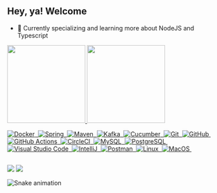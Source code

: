 ## Hey, ya! Welcome

- 🌱 Currently specializing and learning more about NodeJS and Typescript

 <div>
  <a href="https://github.com/matheus-caldeira">
  <img height="180em" src="https://github-readme-stats.vercel.app/api?username=matheus-caldeira&show_icons=true&theme=vue&include_all_commits=true&count_private=true&show_icons=true"/>
  <img height="180em" src="https://github-readme-stats.vercel.app/api/top-langs/?username=matheus-caldeira&layout=compact&langs_count=10&theme=vue"/>
</div>
<div style="display: inline_block">

  ![Docker](https://img.shields.io/badge/-Docker-05122A?style=flat&logo=docker)&nbsp;
  ![Spring](https://img.shields.io/badge/-Spring-05122A?style=flat&logo=spring&logoColor=white)&nbsp;
  ![Maven](https://img.shields.io/badge/-Maven-05122A?style=flat&logo=apache-maven&logoColor=white)&nbsp;
  ![Kafka](https://img.shields.io/badge/-Kafka-05122A?style=flat&logo=apache-kafka)&nbsp;
  ![Cucumber](https://img.shields.io/badge/-Cucumber-05122A?style=flat&logo=cucumber)&nbsp;
  ![Git](https://img.shields.io/badge/-Git-05122A?style=flat&logo=git)&nbsp;
  ![GitHub](https://img.shields.io/badge/-GitHub-05122A?style=flat&logo=github)&nbsp;
  ![GitHub Actions](https://img.shields.io/badge/GitHub%20Actions%20-05122A?style=flat&logo=github-actions&logoColor=white)&nbsp;
  ![CircleCI](https://img.shields.io/badge/CircleCI-05122A?style=flat&logo=circleci&logoColor=white)&nbsp;
  ![MySQL](https://img.shields.io/badge/-MySQL-05122A?style=flat&logo=mysql&logoColor=white)&nbsp;
  ![PostgreSQL](https://img.shields.io/badge/-PostgreSQL-05122A?style=flat&logo=postgresql)&nbsp;
  ![Visual Studio Code](https://img.shields.io/badge/-Visual%20Studio%20Code-05122A?style=flat&logo=visual-studio-code&logoColor=007ACC)&nbsp;
  ![IntelliJ](https://img.shields.io/badge/-IntelliJ-05122A?style=flat&logo=jetbrains)&nbsp;
  ![Postman](https://img.shields.io/badge/-Postman-05122A?style=flat&logo=postman)&nbsp;
  ![Linux](https://img.shields.io/badge/-Linux-05122A?style=flat&logo=linux&logoColor=white)&nbsp;
  ![MacOS](https://img.shields.io/badge/-MacOS-05122A?style=flat&logo=apple)&nbsp;
</div>
  
  ##
 
<div> 
  <a href = "mailto:matheuscardozo4@gmail.com"><img src="https://img.shields.io/badge/-Gmail-%23333?style=for-the-badge&logo=gmail&logoColor=white" target="_blank"></a>
  <a href="https://www.linkedin.com/in/caldeiramatheus" target="_blank"><img src="https://img.shields.io/badge/-LinkedIn-%230077B5?style=for-the-badge&logo=linkedin&logoColor=white" target="_blank"></a> 
 
  ![Snake animation](https://github.com/matheus-caldeira/matheus-caldeira/blob/output/github-contribution-grid-snake.svg)
 
</div>
